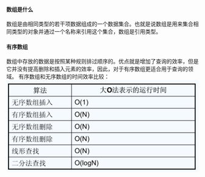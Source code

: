 #### 数组是什么

数组是由相同类型的若干项数据组成的一个数据集合。也就是说数组是用来集合相同类型的对象并通过一个名称来引用这个集合，数组是引用类型。


#### 有序数组

数组中存放的数据是按照某种规则排过顺序的。优点就是增加了查询的效率，但是它并没有提高删除和插入元素的效率，因此，对于有序数组更适合用于查询的领域。
有序数组和无序数组的时间效率比较：
![](数组的运行时间.jpg)


